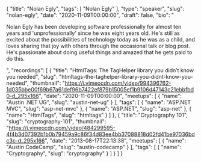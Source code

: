 {
  "title": "Nolan Egly",
  "tags": [
    "Nolan Egly"
  ],
  "type": "speaker",
  "slug": "nolan-egly",
  "date": "2020-11-09T00:00:00",
  "draft": false,
  "bio": "<p>Nolan Egly has been developing software professionally for almost ten years and 'unprofessionally' since he was eight years old. He's still as excited about the possibilities of technology today as he was as a child, and loves sharing that joy with others through the occasional talk or blog post. He's passionate about doing useful things and amazed that he gets paid to do this.</p>",
  "recordings": [
    {
      "title": "HtmlTags: The TagHelper library you didn’t know you needed",
      "slug": "htmltags-the-taghelper-library-you-didnt-know-you-needed",
      "thumbnail": "https://i.vimeocdn.com/video/994396762-1d035bbe00f69b67a61def96b7422ef879b15005ef1b9106d47143c21ebbfbd0-d_295x166",
      "date": "2020-11-09T00:00:00",
      "meetups": [
        {
          "name": "Austin .NET UG",
          "slug": "austin-net-ug"
        }
      ],
      "tags": [
        {
          "name": "ASP.NET MVC",
          "slug": "asp-net-mvc"
        },
        {
          "name": "ASP.NET",
          "slug": "asp-net"
        },
        {
          "name": "HtmlTags",
          "slug": "htmltags"
        }
      ]
    },
    {
      "title": "Cryptography 101",
      "slug": "cryptography-101",
      "thumbnail": "https://i.vimeocdn.com/video/484299595-4f4b3d07392b1b0b79459a9c86f34d83ee4bb37088818d02fd41be97036bdc3c-d_295x166",
      "date": "2013-08-17T22:13:38",
      "meetups": [
        {
          "name": "Austin CodeCamp",
          "slug": "austin-codecamp"
        }
      ],
      "tags": [
        {
          "name": "Cryptography",
          "slug": "cryptography"
        }
      ]
    }
  ]
}